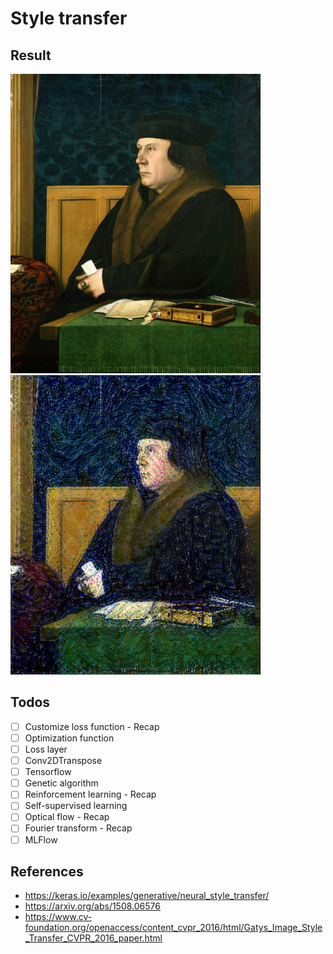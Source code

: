 # Style transfer

## Result

<p float="left">
    <img src="./data/thomas.jpg" width=400 />
    <img src="./output/style_transfer_result_at_iteration_4.png" width=400 />
</p>

## Todos

- [ ] Customize loss function - Recap
- [ ] Optimization function
- [ ] Loss layer
- [ ] Conv2DTranspose
- [ ] Tensorflow
- [ ] Genetic algorithm
- [ ] Reinforcement learning - Recap
- [ ] Self-supervised learning
- [ ] Optical flow - Recap
- [ ] Fourier transform - Recap
- [ ] MLFlow

## References
* https://keras.io/examples/generative/neural_style_transfer/
* https://arxiv.org/abs/1508.06576
* https://www.cv-foundation.org/openaccess/content_cvpr_2016/html/Gatys_Image_Style_Transfer_CVPR_2016_paper.html
